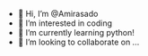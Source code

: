 - 👋 Hi, I’m @Amirasado
- 👀 I’m interested in coding
- 🌱 I’m currently learning python!
- 💞️ I’m looking to collaborate on ...

<!---
Amirasado/Amirasado is a ✨ special ✨ repository because its `README.md` (this file) appears on your GitHub profile.
You can click the Preview link to take a look at your changes.
--->
